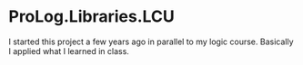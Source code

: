 # ProLog.Libraries.LCU

I started this project a few years ago in parallel to my logic course. Basically I applied what I learned in class.
